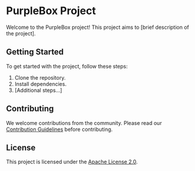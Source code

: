 # PurpleBox Project

Welcome to the PurpleBox project! This project aims to [brief description of the project].

## Getting Started

To get started with the project, follow these steps:

1. Clone the repository.
2. Install dependencies.
3. [Additional steps...]

## Contributing

We welcome contributions from the community. Please read our [Contribution Guidelines](.github/CONTRIBUTING.md) before contributing.

## License

This project is licensed under the [Apache License 2.0](LICENSE).
